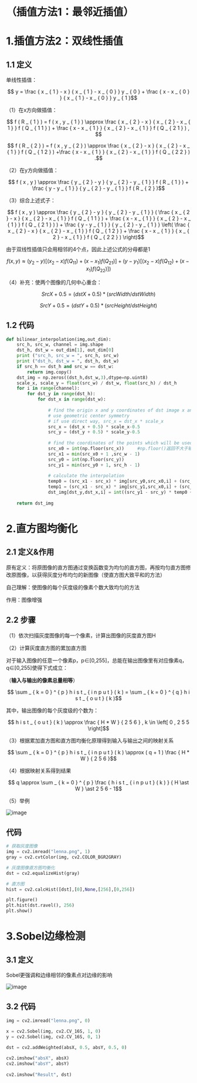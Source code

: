 # （插值方法1：最邻近插值）
# 1.插值方法2：双线性插值
## 1.1 定义
单线性插值：

$$ y = \frac { x _ { 1 } - x } { x _ { 1 } - x _ { 0 } } y _ { 0 } + \frac { x - x _ { 0 } } { x _ { 1 } - x _ { 0 } } y _ { 1 }$$

（1）在x方向做插值：

$$ f ( R _ { 1 } ) = f ( x , y _ { 1 } ) \approx \frac { x _ { 2 } - x } { x _ { 2 } - x _ { 1 } } f ( Q _ { 1 1 } ) + \frac { x - x _ { 1 } } { x _ { 2 } - x _ { 1 } } f ( Q _ { 2 1 } ) , $$

$$ f ( R _ { 2 } ) = f ( x , y _ { 2 } ) \approx \frac { x _ { 2 } - x } { x _ { 2 } - x _ { 1 } } f ( Q _ { 1 2 } ) +\frac { x - x _ { 1 } } { x _ { 2 } - x _ { 1 } } f ( Q _ { 2 2 } ) .$$

（2）在y方向做插值：

$$ f ( x , y ) \approx \frac { y _ { 2 } - y } { y _ { 2 } - y _ { 1 } } f ( R _ { 1 } ) + \frac { y - y _ { 1 } } { y _ { 2 } - y _ { 1 } } f ( R _ { 2 } )$$

（3）综合上述式子：

$$ f ( x , y ) \approx \frac { y _ { 2 } - y } { y _ { 2 } - y _ { 1 } } ( \frac { x _ { 2 } - x } { x _ { 2 } - x _ { 1 } } f ( Q _ { 1 1 } ) + \frac { x - x _ { 1 } } { x _ { 2 } - x _ { 1 } } f ( Q _ { 2 1 } ) ) + \frac { y - y _ { 1 } } { y _ { 2 } - y _ { 1 } } \left( \frac { x _ { 2 } - x } { x _ { 2 } - x _ { 1 } } f ( Q _ { 1 2 } ) + \frac { x - x _ { 1 } } { x _ { 2 } - x _ { 1 } } f ( Q _ { 2 2 } ) \right)$$

由于双线性插值只会用相邻的4个点，因此上述公式的分母都是1

$$ f ( x , y ) \approx ( { y _ { 2 } - y } ) [  ( { x _ { 2 } - x } ) f ( Q _ { 1 1 } ) + ( { x - x _ { 1 } } ) f ( Q _ { 2 1 } ) ] + ( { y - y _ { 1 } } ) \left[ ( { x _ { 2 } - x } ) f ( Q _ { 1 2 } ) + ( { x - x _ { 1 } } ) f ( Q _ { 2 2 } ) ] \right)$$

（4）补充：使两个图像的几何中心重合：

$$ S r c X + 0 . 5 = ( d s t X + 0 . 5 ) \ast ( s r c W i d t h / d s t W i d t h )$$

$$ S r c Y + 0 . 5 = ( d s t Y + 0 . 5 ) \ast ( s r c H e i g h t / d s t H e i g h t )$$

## 1.2 代码

```python
def bilinear_interpolation(img,out_dim):
    src_h, src_w, channel = img.shape
    dst_h, dst_w = out_dim[1], out_dim[0]
    print ("src_h, src_w = ", src_h, src_w)
    print ("dst_h, dst_w = ", dst_h, dst_w)
    if src_h == dst_h and src_w == dst_w:
        return img.copy()
    dst_img = np.zeros((dst_h,dst_w,3),dtype=np.uint8)
    scale_x, scale_y = float(src_w) / dst_w, float(src_h) / dst_h
    for i in range(channel):
        for dst_y in range(dst_h):
            for dst_x in range(dst_w):
 
                # find the origin x and y coordinates of dst image x and y
                # use geometric center symmetry
                # if use direct way, src_x = dst_x * scale_x
                src_x = (dst_x + 0.5) * scale_x-0.5
                src_y = (dst_y + 0.5) * scale_y-0.5
 
                # find the coordinates of the points which will be used to compute the interpolation
                src_x0 = int(np.floor(src_x))     #np.floor()返回不大于输入参数的最大整数。（向下取整）
                src_x1 = min(src_x0 + 1 ,src_w - 1)
                src_y0 = int(np.floor(src_y))
                src_y1 = min(src_y0 + 1, src_h - 1)
 
                # calculate the interpolation
                temp0 = (src_x1 - src_x) * img[src_y0,src_x0,i] + (src_x - src_x0) * img[src_y0,src_x1,i]
                temp1 = (src_x1 - src_x) * img[src_y1,src_x0,i] + (src_x - src_x0) * img[src_y1,src_x1,i]
                dst_img[dst_y,dst_x,i] = int((src_y1 - src_y) * temp0 + (src_y - src_y0) * temp1)
 
    return dst_img
```


# 2.直方图均衡化
## 2.1 定义&作用
原有定义：将原图像的直方图通过变换函数变为均匀的直方图，再按均匀直方图修改原图像，以获得灰度分布均匀的新图像（使直方图大致平和的方法）

自己理解：使图像的每个灰度级的像素个数大致均匀的方法

作用：图像增强
## 2.2 步骤

（1）依次扫描灰度图像的每一个像素，计算出图像的灰度直方图H

（2）计算灰度直方图的累加直方图

对于输入图像的任意一个像素p，p∈[0,255]，总能在输出图像里有对应像素q，q∈[0,255]使得下式成立：

（**输入与输出的像素总量相等**）

$$ \sum _ { k = 0 } ^ { p } h i s t _ { i n p u t } ( k ) = \sum _ { k = 0 } ^ { q } h i s t _ { o u t } ( k )$$

其中，输出图像的每个灰度级的个数为：

$$ h i s t _ { o u t } ( k ) \approx \frac { H * W } { 2 5 6 } , k \in \left[ 0 , 2 5 5 \right]$$

（3）根据累加直方图和直方图均衡化原理得到输入与输出之间的映射关系

$$ \sum _ { k = 0 } ^ { p } h i s t _ { i n p u t } ( k ) \approx ( q + 1 ) \frac { H * W } { 2 5 6 }$$

（4）根据映射关系得到结果

$$ q \approx \sum _ { k = 0 } ^ { p } \frac { h i s t _ { i n p u t } ( k ) } { H \ast W } \ast 2 5 6 - 1$$

（5）举例

![image](https://github.com/Jadeuniq/badou-ai-special-2024/assets/144694703/4b5a9750-0b64-4c5a-8145-ae0c3feac354)

## 代码
```python
# 获取灰度图像
img = cv2.imread("lenna.png", 1)
gray = cv2.cvtColor(img, cv2.COLOR_BGR2GRAY)

# 灰度图像直方图均衡化
dst = cv2.equalizeHist(gray)

# 直方图
hist = cv2.calcHist([dst],[0],None,[256],[0,256])

plt.figure()
plt.hist(dst.ravel(), 256)
plt.show()
```

# 3.Sobel边缘检测
## 3.1 定义

Sobel更强调和边缘相邻的像素点对边缘的影响

![image](https://github.com/Jadeuniq/badou-ai-special-2024/assets/144694703/30c4f173-8715-44ef-8e95-d5ec011ef964)

## 3.2 代码
```python
img = cv2.imread("lenna.png", 0)

x = cv2.Sobel(img, cv2.CV_16S, 1, 0)
y = cv2.Sobel(img, cv2.CV_16S, 0, 1)

dst = cv2.addWeighted(absX, 0.5, absY, 0.5, 0)
 
cv2.imshow("absX", absX)
cv2.imshow("absY", absY)
 
cv2.imshow("Result", dst)

```
